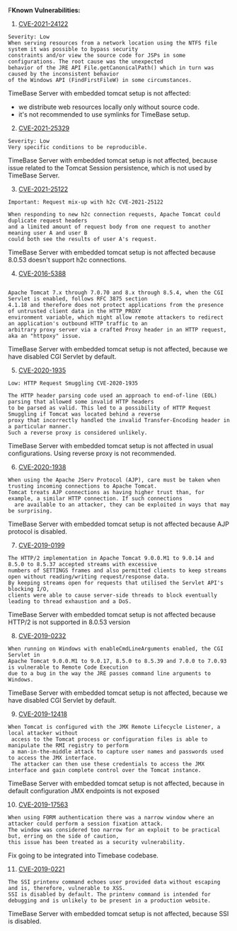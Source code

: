 F**Known Vulnerabilities:**


1. [CVE-2021-24122](https://www.cvedetails.com/cve/CVE-2021-24122)
```
Severity: Low
When serving resources from a network location using the NTFS file system it was possible to bypass security 
constraints and/or view the source code for JSPs in some configurations. The root cause was the unexpected 
behavior of the JRE API File.getCanonicalPath() which in turn was caused by the inconsistent behavior 
of the Windows API (FindFirstFileW) in some circumstances. 
```

TimeBase Server with embedded tomcat setup is not affected:
 - we distribute web resources locally only without source code.
 - it's not recommended to use symlinks for TimeBase setup.  

2. [CVE-2021-25329](https://www.cvedetails.com/cve/CVE-2021-25329)

```
Severity: Low
Very specific conditions to be reproducible.
```
TimeBase Server with embedded tomcat setup is not affected, because issue related to the Tomcat Session persistence, which is not used by TimeBase Server.


3. [CVE-2021-25122](https://www.cvedetails.com/cve/CVE-2021-25122)
```
Important: Request mix-up with h2c CVE-2021-25122

When responding to new h2c connection requests, Apache Tomcat could duplicate request headers 
and a limited amount of request body from one request to another meaning user A and user B 
could both see the results of user A's request.
```
TimeBase Server with embedded tomcat setup is not affected because 8.0.53 doesn't support h2c connections.

4. [CVE-2016-5388](https://www.cvedetails.com/cve/CVE-2016-5388)
```

Apache Tomcat 7.x through 7.0.70 and 8.x through 8.5.4, when the CGI Servlet is enabled, follows RFC 3875 section
4.1.18 and therefore does not protect applications from the presence of untrusted client data in the HTTP_PROXY 
environment variable, which might allow remote attackers to redirect an application's outbound HTTP traffic to an 
arbitrary proxy server via a crafted Proxy header in an HTTP request, aka an "httpoxy" issue.
```
TimeBase Server with embedded tomcat setup is not affected, because we have disabled CGI Servlet by default.


5. [CVE-2020-1935](https://www.cvedetails.com/cve/CVE-2020-1935)
```
Low: HTTP Request Smuggling CVE-2020-1935

The HTTP header parsing code used an approach to end-of-line (EOL) parsing that allowed some invalid HTTP headers
to be parsed as valid. This led to a possibility of HTTP Request Smuggling if Tomcat was located behind a reverse 
proxy that incorrectly handled the invalid Transfer-Encoding header in a particular manner. 
Such a reverse proxy is considered unlikely.

```
TimeBase Server with embedded tomcat setup is not affected in usual configurations. Using reverse proxy is not recommended. 


6. [CVE-2020-1938](https://www.cvedetails.com/cve/CVE-2020-1938)
```
When using the Apache JServ Protocol (AJP), care must be taken when trusting incoming connections to Apache Tomcat. 
Tomcat treats AJP connections as having higher trust than, for example, a similar HTTP connection. If such connections 
  are available to an attacker, they can be exploited in ways that may be surprising.
```
TimeBase Server with embedded tomcat setup is not affected because AJP protocol is disabled.

7. [CVE-2019-0199](https://www.cvedetails.com/cve/CVE-2019-0199)
```
The HTTP/2 implementation in Apache Tomcat 9.0.0.M1 to 9.0.14 and 8.5.0 to 8.5.37 accepted streams with excessive 
numbers of SETTINGS frames and also permitted clients to keep streams open without reading/writing request/response data. 
By keeping streams open for requests that utilised the Servlet API's blocking I/O, 
clients were able to cause server-side threads to block eventually leading to thread exhaustion and a DoS. 
```
TimeBase Server with embedded tomcat setup is not affected because HTTP/2 is not supported in 8.0.53 version

8. [CVE-2019-0232](https://www.cvedetails.com/cve/CVE-2019-0232)
```
When running on Windows with enableCmdLineArguments enabled, the CGI Servlet in 
Apache Tomcat 9.0.0.M1 to 9.0.17, 8.5.0 to 8.5.39 and 7.0.0 to 7.0.93 is vulnerable to Remote Code Execution 
due to a bug in the way the JRE passes command line arguments to Windows. 
```
TimeBase Server with embedded tomcat setup is not affected, because we have disabled CGI Servlet by default.

9. [CVE-2019-12418](https://www.cvedetails.com/cve/CVE-2019-12418)
```
When Tomcat is configured with the JMX Remote Lifecycle Listener, a local attacker without 
 access to the Tomcat process or configuration files is able to manipulate the RMI registry to perform 
 a man-in-the-middle attack to capture user names and passwords used to access the JMX interface. 
 The attacker can then use these credentials to access the JMX interface and gain complete control over the Tomcat instance.
```
TimeBase Server with embedded tomcat setup is not affected, because in default configuration JMX endpoints is not exposed

10. [CVE-2019-17563](https://www.cvedetails.com/cve/CVE-2019-17563)
```
When using FORM authentication there was a narrow window where an attacker could perform a session fixation attack.
The window was considered too narrow for an exploit to be practical but, erring on the side of caution, 
this issue has been treated as a security vulnerability.
```
Fix going to be integrated into Timebase codebase.

11. [CVE-2019-0221](https://www.cvedetails.com/cve/CVE-2019-0221)
```
The SSI printenv command echoes user provided data without escaping and is, therefore, vulnerable to XSS. 
SSI is disabled by default. The printenv command is intended for debugging and is unlikely to be present in a production website.
```
TimeBase Server with embedded tomcat setup is not affected, because SSI is disabled.